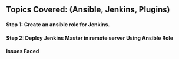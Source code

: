 ## Topics Covered: (Ansible, Jenkins, Plugins)
#### Step 1: Create an ansible role for Jenkins.
#### Step 2: Deploy Jenkins Master in remote server Using Ansible Role
#### Issues Faced

